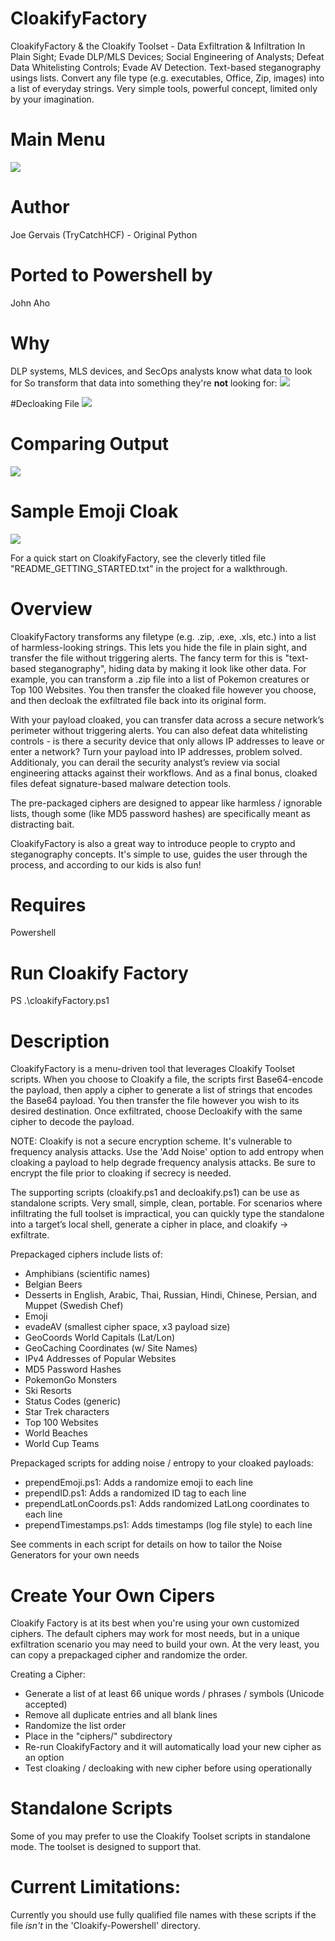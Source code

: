# CloakifyFactory
CloakifyFactory & the Cloakify Toolset - Data Exfiltration & Infiltration In Plain Sight; Evade DLP/MLS Devices; Social Engineering of Analysts; Defeat Data Whitelisting Controls; Evade AV Detection. Text-based steganography usings lists. Convert any file type (e.g. executables, Office, Zip, images) into a list of everyday strings. Very simple tools, powerful concept, limited only by your imagination. 

# Main Menu
<img src=https://github.com/JohnAho/Cloakify-Powershell/blob/master/screenshots/MainMenu.png></img>

# Author
Joe Gervais (TryCatchHCF) - Original Python

# Ported to Powershell by
John Aho

# Why

DLP systems, MLS devices, and SecOps analysts know what data to look for
So transform that data into something they're <b>not</b> looking for: 
<img src=https://github.com/JohnAho/Cloakify-Powershell/blob/master/screenshots/CloakedWithNoise.png></img>


#Decloaking File
<img src=https://github.com/JohnAho/Cloakify-Powershell/blob/master/screenshots/Decloaking_File.png></img>

# Comparing Output
<img src=https://github.com/JohnAho/Cloakify-Powershell/blob/master/screenshots/ComparingOutput.PNG></img>

# Sample Emoji Cloak
<img src=https://github.com/JohnAho/Cloakify-Powershell/blob/master/screenshots/EmojiCloak.png></img>



For a quick start on CloakifyFactory, see the cleverly titled file "README_GETTING_STARTED.txt" in the project for a walkthrough.

# Overview
CloakifyFactory transforms any filetype (e.g. .zip, .exe, .xls, etc.) into a list of harmless-looking strings. This lets you hide the file in plain sight, and transfer the file without triggering alerts. The fancy term for this is "text-based steganography", hiding data by making it look like other data. For example, you can transform a .zip file into a list of Pokemon creatures or Top 100 Websites. You then transfer the cloaked file however you choose, and then decloak the exfiltrated file back into its original form. 

With your payload cloaked, you can transfer data across a secure network’s perimeter without triggering alerts. You can also defeat data whitelisting controls - is there a security device that only allows IP addresses to leave or enter a network? Turn your payload into IP addresses, problem solved. Additionaly, you can derail the security analyst’s review via social engineering attacks against their workflows. And as a final bonus, cloaked files defeat signature-based malware detection tools.

The pre-packaged ciphers are designed to appear like harmless / ignorable lists, though some (like MD5 password hashes) are specifically meant as distracting bait.

CloakifyFactory is also a great way to introduce people to crypto and steganography concepts. It's simple to use, guides the user through the process, and according to our kids is also fun!

# Requires
Powershell

# Run Cloakify Factory
PS .\cloakifyFactory.ps1

# Description
CloakifyFactory is a menu-driven tool that leverages Cloakify Toolset scripts. When you choose to Cloakify a file, the scripts  first Base64-encode the payload, then apply a cipher to generate a list of strings that encodes the Base64 payload. You then transfer the file however you wish to its desired destination. Once exfiltrated, choose Decloakify with the same cipher to decode the payload.

NOTE: Cloakify is not a secure encryption scheme. It's vulnerable to frequency analysis attacks. Use the 'Add Noise' option to add entropy when cloaking a payload to help degrade frequency analysis attacks. Be sure to encrypt the file prior to cloaking if secrecy is needed.

The supporting scripts (cloakify.ps1 and decloakify.ps1) can be use as standalone scripts. Very small, simple, clean, portable. For scenarios where infiltrating the full toolset is impractical, you can quickly type the standalone into a target’s local shell, generate a cipher in place, and cloakify -> exfiltrate.


Prepackaged ciphers include lists of:
- Amphibians (scientific names)
- Belgian Beers
- Desserts in English, Arabic, Thai, Russian, Hindi, Chinese, Persian, and Muppet (Swedish Chef)
- Emoji
- evadeAV (smallest cipher space, x3 payload size)
- GeoCoords World Capitals (Lat/Lon)
- GeoCaching Coordinates (w/ Site Names)
- IPv4 Addresses of Popular Websites
- MD5 Password Hashes
- PokemonGo Monsters
- Ski Resorts
- Status Codes (generic)
- Star Trek characters
- Top 100 Websites
- World Beaches
- World Cup Teams

Prepackaged scripts for adding noise / entropy to your cloaked payloads:
- prependEmoji.ps1: Adds a randomize emoji to each line
- prependID.ps1: Adds a randomized ID tag to each line 
- prependLatLonCoords.ps1: Adds randomized LatLong coordinates to each line
- prependTimestamps.ps1: Adds timestamps (log file style) to each line

See comments in each script for details on how to tailor the Noise Generators for your own needs

# Create Your Own Cipers

Cloakify Factory is at its best when you're using your own customized ciphers. The default ciphers may work for most needs, but in a unique exfiltration scenario you may need to build your own. At the very least, you can copy a prepackaged cipher and randomize the order.

Creating a Cipher:
- Generate a list of at least 66 unique words / phrases / symbols (Unicode accepted)
- Remove all duplicate entries and all blank lines
- Randomize the list order
- Place in the "ciphers/" subdirectory
- Re-run CloakifyFactory and it will automatically load your new cipher as an option
- Test cloaking / decloaking with new cipher before using operationally


# Standalone Scripts
Some of you may prefer to use the Cloakify Toolset scripts in standalone mode. The toolset is designed to support that.


# Current Limitations:
Currently you should use fully qualified file names with these scripts if the file *isn't* in the 'Cloakify-Powershell' directory. 




